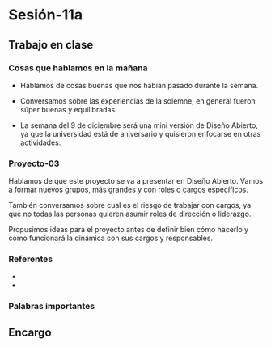 # Sesión-11a

## Trabajo en clase

### Cosas que hablamos en la mañana

- Hablamos de cosas buenas que nos habían pasado durante la semana.

- Conversamos sobre las experiencias de la solemne, en general fueron súper buenas y equilibradas.

- La semana del 9 de diciembre será una mini versión de Diseño Abierto, ya que la universidad está de aniversario y quisieron enfocarse en otras actividades.

### Proyecto-03

Hablamos de que este proyecto se va a presentar en Diseño Abierto. Vamos a formar nuevos grupos, más grandes y con roles o cargos específicos.

También conversamos sobre cual es el riesgo de trabajar con cargos, ya que no todas las personas quieren asumir roles de dirección o liderazgo.

Propusimos ideas para el proyecto antes de definir bien cómo hacerlo y cómo funcionará la dinámica con sus cargos y responsables.

### Referentes

-

-

### Palabras importantes

## Encargo

